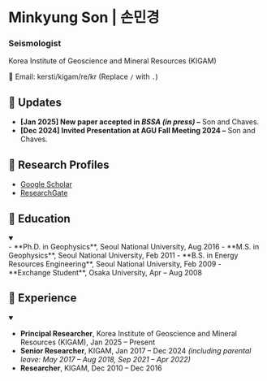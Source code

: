 # Minkyung Son | 손민경
### Seismologist  
Korea Institute of Geoscience and Mineral Resources (KIGAM)  

📧 Email: kersti/kigam/re/kr (Replace `/` with `.`)  

## 🔹 Updates
- **[Jan 2025] New paper accepted in *BSSA (in press)* –** Son and Chaves.  
- **[Dec 2024] Invited Presentation at AGU Fall Meeting 2024 –** Son and Chaves.

## 🔹 Research Profiles
- [Google Scholar](https://scholar.google.com/citations?user=3ssY-5gAAAAJ&hl=en)
- [ResearchGate](https://www.researchgate.net/profile/Minkyung-Son?ev=hdr_xprf)

## 🔹 Education

<details open>
  <summary></summary>
  - **Ph.D. in Geophysics**, Seoul National University, Aug 2016  
  - **M.S. in Geophysics**, Seoul National University, Feb 2011  
  - **B.S. in Energy Resources Engineering**, Seoul National University, Feb 2009  
  - **Exchange Student**, Osaka University, Apr – Aug 2008  

</details>

## 🔹 Experience

<details open>
  <summary></summary>

  - **Principal Researcher**, Korea Institute of Geoscience and Mineral Resources (KIGAM), Jan 2025 – Present  
  - **Senior Researcher**, KIGAM, Jan 2017 – Dec 2024 *(including parental leave: May 2017 – Aug 2018, Sep 2021 – Apr 2022)*  
  - **Researcher**, KIGAM, Dec 2010 – Dec 2016  

</details>
